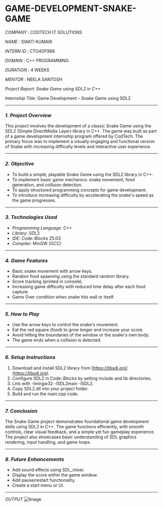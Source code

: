 # GAME-DEVELOPMENT-SNAKE-GAME

*COMPANY* : CODTECH IT SOLUTIONS

*NAME* : SWATI KUMARI

*INTERN ID* : CTO4DF966

*DOMAIN* : C++ PROGRAMMING

*DURATION* : 4 WEEKS

*MENTOR* : NEELA SANTOSH

*Project Report: Snake Game using SDL2 in C++*

*Internship Title*: Game Development – Snake Game using SDL2

---

### *1. Project Overview*

This project involves the development of a classic Snake Game using the SDL2 (Simple DirectMedia Layer) library in C++. The game was built as part of a game development internship program offered by CodTech. The primary focus was to implement a visually engaging and functional version of Snake with increasing difficulty levels and interactive user experience.

---

### *2. Objective*

* To build a simple, playable Snake Game using the SDL2 library in C++.
* To implement basic game mechanics: snake movement, food generation, and collision detection.
* To apply structured programming concepts for game development.
* To introduce increasing difficulty by accelerating the snake's speed as the game progresses.

---

### *3. Technologies Used*

* *Programming Language*: C++
* *Library*: SDL2
* *IDE*: Code::Blocks 25.03
* *Compiler*: MinGW (GCC)

---

### *4. Game Features*

* Basic snake movement with arrow keys.
* Random food spawning using the standard random library.
* Score tracking (printed in console).
* Increasing game difficulty with reduced time delay after each food capture.
* Game Over condition when snake hits wall or itself.

---

### *5. How to Play*

* Use the arrow keys to control the snake's movement.
* Eat the red square (food) to grow longer and increase your score.
* Avoid hitting the boundaries of the window or the snake's own body.
* The game ends when a collision is detected.

---

### *6. Setup Instructions*

1. Download and install SDL2 library from [https://libsdl.org](https://libsdl.org).
2. Configure SDL2 in Code::Blocks by setting include and lib directories.
3. Link with -lmingw32 -lSDL2main -lSDL2.
4. Copy SDL2.dll into your project folder.
5. Build and run the main.cpp code.

---


### *7. Conclusion*

The Snake Game project demonstrates foundational game development skills using SDL2 in C++. The game functions efficiently, with smooth controls, clear visual feedback, and a simple yet fun gameplay experience. The project also showcases basic understanding of SDL graphics rendering, input handling, and game loops.

---

### *8. Future Enhancements*

* Add sound effects using SDL\_mixer.
* Display the score within the game window.
* Add pause/restart functionality.
* Create a start menu or UI.

---
*OUTPUT*
![Image](https://github.com/user-attachments/assets/2d18a940-cffc-4e62-80db-d923fdd5ec96)


